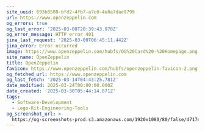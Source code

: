 ```yaml
---
site_uuid: 693b8508-bfd2-4fb7-a7c0-4e8a7dae9799
url: https://www.openzeppelin.com
og_errors: true
og_last_error: '2025-03-08T20:39:43.978Z'
og_error_message: HTTP error 401
jina_last_request: '2025-03-09T06:45:11.442Z'
jina_error: Error occurred
image: https://www.openzeppelin.com/hubfs/OG%20Card%20-%20Homepage.png
site_name: OpenZeppelin
title: OpenZeppelin
favicon: https://www.openzeppelin.com/hubfs/openzeppelin-favicon-2.png
og_fetched_url: https://www.openzeppelin.com
og_last_fetch: '2025-03-14T04:43:25.781Z'
date_modified: 2025-03-24T00:00:00.000Z
date_created: '2025-03-30T05:44:14.871Z'
tags:
  - Software-Development
  - Lego-Kit-Engineering-Tools
og_screenshot_url: >-
  https://og-screenshots-prod.s3.amazonaws.com/1920x1080/80/false/d717eabce46ed8cbeeab72bc3fbb8858c148c168a21622ceab46dc10a302446a.jpeg
---
```


